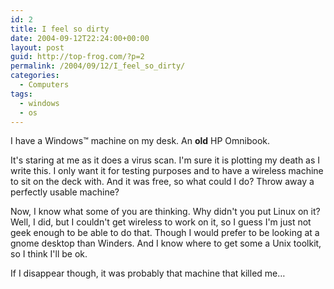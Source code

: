 ```yaml
---
id: 2
title: I feel so dirty
date: 2004-09-12T22:24:00+00:00
layout: post
guid: http://top-frog.com/?p=2
permalink: /2004/09/12/I_feel_so_dirty/
categories:
  - Computers
tags:
  - windows
  - os
---
```

I have a Windows&trade; machine on my desk. An **old** HP Omnibook.

It's staring at me as it does a virus scan. I'm sure it is plotting my death as I write this. I only want it for testing purposes and to have a wireless machine to sit on the deck with. And it was free, so what could I do? Throw away a perfectly usable machine?

Now, I know what some of you are thinking. Why didn't you put Linux on it? Well, I did, but I couldn't get wireless to work on it, so I guess I'm just not geek enough to be able to do that. Though I would prefer to be looking at a gnome desktop than Winders. And I know where to get some a Unix toolkit, so I think I'll be ok.

If I disappear though, it was probably that machine that killed me…
